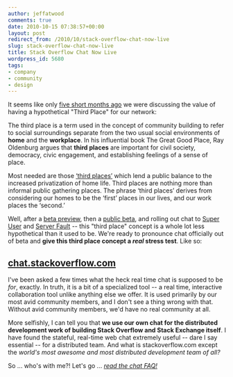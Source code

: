```yaml
---
author: jeffatwood
comments: true
date: 2010-10-15 07:38:57+00:00
layout: post
redirect_from: /2010/10/stack-overflow-chat-now-live
slug: stack-overflow-chat-now-live
title: Stack Overflow Chat Now Live
wordpress_id: 5680
tags:
- company
- community
- design
---
```


It seems like only [five short months ago](http://blog.stackoverflow.com/2010/04/do-trilogy-sites-need-a-third-place/) we were discussing the value of having a hypothetical "Third Place" for our network:



>
The third place is a term used in the concept of community building to refer to social surroundings separate from the two usual social environments of **home** and the **workplace**. In his influential book The Great Good Place, Ray Oldenburg argues that **third places** are important for civil society, democracy, civic engagement, and establishing feelings of a sense of place.

>
Most needed are those [‘third places’](http://en.wikipedia.org/wiki/Third_place) which lend a public balance to the increased privatization of home life. Third places are nothing more than informal public gathering places. The phrase ‘third places’ derives from considering our homes to be the ‘first’ places in our lives, and our work places the ‘second.’




Well, after a [beta preview](http://blog.stackoverflow.com/2010/07/third-place-chat-beta-preview/), then a [public beta](http://blog.stackoverflow.com/2010/08/chat-now-in-public-beta/), and rolling out chat to [Super User](http://blog.stackoverflow.com/2010/09/super-user-chat-now-available/) and [Server Fault](http://blog.stackoverflow.com/2010/09/server-fault-chat-now-available/) -- this "third place" concept is a whole lot less hypothetical than it used to be. We're ready to pronounce chat officially out of beta and **give this third place concept a _real_ stress test**. Like so:



## [chat.stackoverflow.com](http://chat.stackoverflow.com)



I've been asked a few times what the heck real time chat is supposed to be _for_, exactly. In truth, it is a bit of a specialized tool -- a real time, interactive collaboration tool unlike anything else we offer. It is used primarily by our most avid community members, and I don't see a thing wrong with that. Without avid community members, we'd have no real community at all. 

More selfishly, I can tell you that **we use our own chat for the  distributed development work of building Stack Overflow and Stack Exchange itself**. I have found the stateful, real-time web chat extremely useful -- dare I say essential -- for a distributed team. And what is stackoverflow.com except the _world's most awesome and most distributed development team of all?_



So ... who's with me?! Let's go ... _[read the chat FAQ!](http://chat.stackoverflow.com/faq)_
